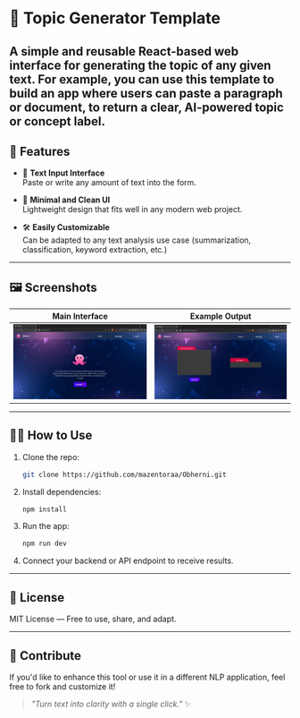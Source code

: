 # 📝 Topic Generator Template

A simple and reusable **React-based web interface** for generating the topic of any given text. For example, you can use this template to build an app where users can paste a paragraph or document, to return a clear, AI-powered topic or concept label.
---

## 🚀 Features

- 📄 **Text Input Interface**  
  Paste or write any amount of text into the form.

- 🧼 **Minimal and Clean UI**  
  Lightweight design that fits well in any modern web project.

- 🛠️ **Easily Customizable**  
  Can be adapted to any text analysis use case (summarization, classification, keyword extraction, etc.)

---

## 🖼️ Screenshots

| Main Interface | Example Output |
|----------------|----------------|
| ![Home](src/screenshots/homepage.png) | ![Output](src/screenshots/generatepage.png) |

---

## 🧑‍💻 How to Use

1. Clone the repo:
   ```bash
   git clone https://github.com/mazentoraa/Obherni.git
   ```

2. Install dependencies:
   ```bash
   npm install
   ```

3. Run the app:
   ```bash
   npm run dev
   ```

4. Connect your backend or API endpoint to receive results.

---

## 📄 License

MIT License — Free to use, share, and adapt.

---

## 🙌 Contribute

If you'd like to enhance this tool or use it in a different NLP application, feel free to fork and customize it!

> _"Turn text into clarity with a single click."_ ✨

